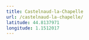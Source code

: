```yaml
---
title: Castelnaud-la-Chapelle
url: /castelnaud-la-chapelle/
latitude: 44.8137971
longitude: 1.1512017
---
```

